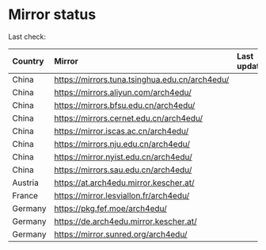 <script src="./time.js"></script>
# Mirror status
Last check: <script type="text/javascript">localize(1723007965.3637269);</script>

|Country|Mirror|Last update|
|:------|:-----|:----------|
|China|https://mirrors.tuna.tsinghua.edu.cn/arch4edu/|<script type="text/javascript">localize(1722969279);</script>|
|China|https://mirrors.aliyun.com/arch4edu/|<script type="text/javascript">localize(1722969279);</script>|
|China|https://mirrors.bfsu.edu.cn/arch4edu/|<script type="text/javascript">localize(1722969279);</script>|
|China|https://mirrors.cernet.edu.cn/arch4edu/|<script type="text/javascript">localize(1722969279);</script>|
|China|https://mirror.iscas.ac.cn/arch4edu/|<script type="text/javascript">localize(1722969279);</script>|
|China|https://mirrors.nju.edu.cn/arch4edu/|<script type="text/javascript">localize(1722882890);</script>|
|China|https://mirror.nyist.edu.cn/arch4edu/|<script type="text/javascript">localize(1722926200);</script>|
|China|https://mirrors.sau.edu.cn/arch4edu/|<script type="text/javascript">localize(1722969279);</script>|
|Austria|https://at.arch4edu.mirror.kescher.at/|<script type="text/javascript">localize(1722969279);</script>|
|France|https://mirror.lesviallon.fr/arch4edu/|<script type="text/javascript">localize(1722969279);</script>|
|Germany|https://pkg.fef.moe/arch4edu/|<script type="text/javascript">localize(1722969279);</script>|
|Germany|https://de.arch4edu.mirror.kescher.at/|<script type="text/javascript">localize(1722969279);</script>|
|Germany|https://mirror.sunred.org/arch4edu/|<script type="text/javascript">localize(1722969279);</script>|

<script src="./tablefilter/tablefilter.js"></script>
<script src="./table.js"></script>